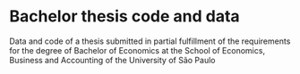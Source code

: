 # Bachelor thesis code and data
Data and code of a thesis submitted  in  partial  fulfillment  of  the requirements for the degree of Bachelor of Economics at the School of Economics, Business and Accounting of the University of São Paulo
